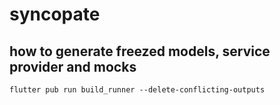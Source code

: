 # syncopate

## how to generate freezed models, service provider and mocks

```
flutter pub run build_runner --delete-conflicting-outputs
```